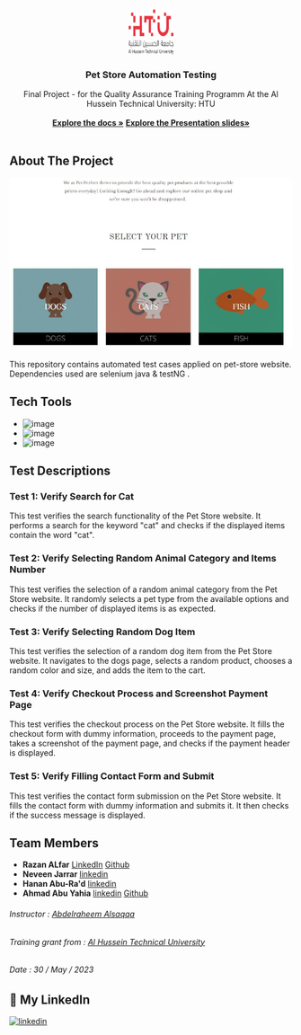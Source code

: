<br/>
<p align="center">
  <a href="https://github.com//">
    <img src="HTU Logo-250px.png" alt="Logo" width="80" height="80">
  </a>

  <h3 align="center">Pet Store Automation Testing</h3>

  <p align="center">
   Final Project - for the Quality Assurance Training Programm At the Al Hussein Technical University: HTU 
    <br/>
    <br/>
    <a href="PetPerefct Documentaition (HTU).pdf"><strong>Explore the docs »</strong></a>
    <a href="https://www.canva.com/design/DAFlTsQUsXE/XIq50UyFQdXUfyescFFC-Q/edit?utm_content=DAFlTsQUsXE&utm_campaign=designshare&utm_medium=link2&utm_source=sharebutton"><strong>Explore the Presentation slides»</strong></a>
    <br/>
    <br/>
  </p>
</p>

## About The Project
![test](homepage.jpg)

This repository contains automated test cases applied on pet-store website.
Dependencies used are selenium java & testNG .

## Tech Tools
- ![image](	https://camo.githubusercontent.com/dfbd3de23ebec3369703106dd17a2b590ac9883993d01d0f2e63d592231c5710/68747470733a2f2f696d672e736869656c64732e696f2f62616467652f4a6176612d50726f6772616d6d696e672532304c616e67756167652d6f72616e6765)
- ![image](https://camo.githubusercontent.com/bc168f0c81aecc677f93ab344aa526da4cd3f58ed01bda40157d8a8ef057ae4a/68747470733a2f2f696d672e736869656c64732e696f2f62616467652f546573744e472d54657374696e672532304672616d65776f726b2d677265656e)
- ![image](https://camo.githubusercontent.com/5b6bc5563377bc9a7bf41c8b7496f754fb8ea03d1e2940153d9c5b9cc968bb9f/68747470733a2f2f696d672e736869656c64732e696f2f62616467652f53656c656e69756d2d5765622532304175746f6d6174696f6e253230546f6f6c2d626c7565)



## Test Descriptions
### Test 1: Verify Search for Cat
This test verifies the search functionality of the Pet Store website. It performs a search for the keyword "cat" and checks if the displayed items contain the word "cat".

### Test 2: Verify Selecting Random Animal Category and Items Number
This test verifies the selection of a random animal category from the Pet Store website. It randomly selects a pet type from the available options and checks if the number of displayed items is as expected.

### Test 3: Verify Selecting Random Dog Item
This test verifies the selection of a random dog item from the Pet Store website. It navigates to the dogs page, selects a random product, chooses a random color and size, and adds the item to the cart.

### Test 4: Verify Checkout Process and Screenshot Payment Page
This test verifies the checkout process on the Pet Store website. It fills the checkout form with dummy information, proceeds to the payment page, takes a screenshot of the payment page, and checks if the payment header is displayed.

### Test 5: Verify Filling Contact Form and Submit
This test verifies the contact form submission on the Pet Store website. It fills the contact form with dummy information and submits it. It then checks if the success message is displayed.

## Team Members
- **Razan ALfar** [LinkedIn](https://www.linkedin.com/in/razan-alfar/) [Github](https://github.com/RZAlfar) 
- **Neveen Jarrar**  [linkedin](https://www.linkedin.com/in/neveen-jarrar-71b2a31b1/)
- **Hanan Abu-Ra'd** [linkedin](https://www.linkedin.com/in/hanan-abu-ra-d/)
- **Ahmad Abu Yahia**  [linkedin](https://www.linkedin.com/in/ahmad-abu-yahia/) [Github](https://github.com/software-ace) 


###### Instructor : [Abdelraheem Alsaqqa](https://github.com/Asaqa988)
###### Training grant from : [Al Hussein Technical University](https://www.htu.edu.jo/#/)
######       Date : 30 / May / 2023

## 🔗 My LinkedIn
[![linkedin](https://img.shields.io/badge/linkedin-0A66C2?style=for-the-badge&logo=linkedin&logoColor=white)](https://www.linkedin.com/in/razan-alfar/)







